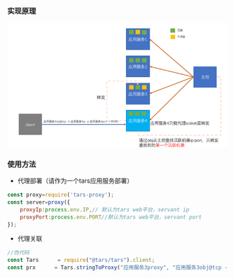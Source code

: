 
### 实现原理

![Tars.js](https://github.com/xiabingwu/tars-node-proxy/blob/master/docs/images/architecture.png?raw=true)

### 使用方法
- 代理部署（请作为一个tars应用服务部署）
```javascript
const proxy=require('tars-proxy');
const server=proxy({
    proxyIp:process.env.IP,// 默认为tars web平台，servant ip
    proxyPort:process.env.PORT//默认为tars web平台，servant port
});
```
- 代理关联
```javascript
//伪代码
const Tars      = require("@tars/tars").client;
const prx      = Tars.stringToProxy("应用服务3proxy", "应用服务3obj@tcp -h 应用服务4ip -p 应用服务4port -t 60000");
```